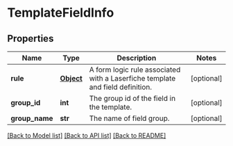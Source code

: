 # TemplateFieldInfo

## Properties
Name | Type | Description | Notes
------------ | ------------- | ------------- | -------------
**rule** | [**Object**](Object.md) | A form logic rule associated with a Laserfiche template and field definition. | [optional] 
**group_id** | **int** | The group id of the field in the template. | [optional] 
**group_name** | **str** | The name of field group. | [optional] 

[[Back to Model list]](../README.md#documentation-for-models) [[Back to API list]](../README.md#documentation-for-api-endpoints) [[Back to README]](../README.md)

